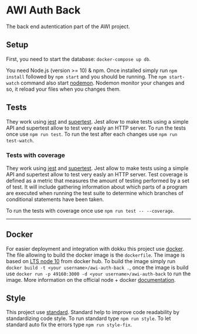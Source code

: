 # AWI Auth Back
The back end autentication part of the AWI project.

## Setup
First, you need to start the database: `docker-compose up db`.

You need Node.js (version >= 10) & npm. Once installed simply run `npm install` followed by `npm start` and you should be running.
The `npm start-watch` command also start [nodemon](https://nodemon.io/). Nodemon monitor your changes and so, it reload your files when you changes them.

## Tests
They work using [jest](https://jestjs.io/) and [supertest](https://github.com/visionmedia/supertest). Jest allow to make tests using a simple API and supertest allow to test very easly an HTTP server. To run the tests once use `npm run test`. To run the test after each changes use `npm run test-watch`.

### Tests with coverage
They work using [jest](https://jestjs.io/) and [supertest](https://github.com/visionmedia/supertest). Jest allow to make tests using a simple API and supertest allow to test very easly an HTTP server. 
Test coverage is defined as a metric that measures the amount of testing performed by a set of test. 
It will include gathering information about which parts of a program are executed when running the test suite to 
determine which branches of conditional statements have been taken.

To run the tests with coverage once use `npm run test -- --coverage`.

---

## Docker
For easier deployment and integration with dokku this project use [docker](https://www.docker.com/). The file allowing to build the docker image is the `dockerfile`. The image is based on [LTS node 10](https://hub.docker.com/_/node) from docker hub. To build the image simply run `docker build -t <your username>/awi-auth-back .`, once the image is build use `docker run -p 49160:3000 -d <your username>/awi-auth-back` to run the image. More information on the official node + docker [documentation](https://nodejs.org/en/docs/guides/nodejs-docker-webapp/).

## Style
This project use [standard](https://standardjs.com/). Standard help to improve code readability by standardizing code style. To run standard type `npm run style`. To let standard auto fix the errors type `npm run style-fix`.
